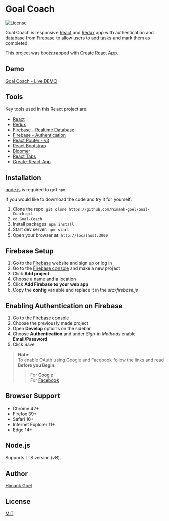 # Goal Coach

[![License](https://img.shields.io/badge/license-MIT-blue.svg?style=flat-square)](https://github.com/himank-goel/Goal-Coach/blob/master/LICENSE)

Goal Coach is responsive [React](http://facebook.github.io/react/index.html) and [Redux](https://redux.js.org/) app with authentication and database from [Firebase](https://firebase.google.com/) to allow users to add tasks and mark them as completed.

This project was bootstrapped with [Create React App](https://github.com/facebookincubator/create-react-app).

## Demo
[Goal Coach - Live DEMO](https://himank-goel.github.io/Goal-Coach/)

## Tools
Key tools used in this React project are:

* [React](http://facebook.github.io/react/index.html)
* [Redux](https://redux.js.org/)
* [Firebase - Realtime Database](https://firebase.google.com/products/realtime-database/)
* [Firebase - Authentication](https://firebase.google.com/products/auth/)
* [React Router - v3](https://github.com/ReactTraining/react-router)
* [React Bootstrap](https://react-bootstrap.github.io/)
* [Bloomer](https://bloomer.js.org/)
* [React Tabs](https://github.com/reactjs/react-tabs)
* [Create-React-App](https://github.com/facebookincubator/create-react-app)

## Installation
[node.js](http://nodejs.org/download/) is required to get ``npm``.

If you would like to download the code and try it for yourself:

1. Clone the repo: `git clone https://github.com/himank-goel/Goal-Coach.git`
2. `cd Goal-Coach`
2. Install packages: `npm install`
3. Start dev server: `npm start`
4. Open your browser at: `http://localhost:3000`

## Firebase Setup

1. Go to the [Firebase](http://firebase.com/) website and sign up or log in
2. Go to the [Firebase console](https://console.firebase.google.com/) and make a new project
3. Click **Add project**
4. Choose a name and a location
5. Click **Add Firebase to your web app** 
6. Copy the **config** variable and replace it in the *src/firebase.js*

## Enabling Authentication on Firebase

1. Go to the [Firebase console](https://console.firebase.google.com/)
2. Choose the previously made project
3. Open **Develop** options on the sidebar
4. Choose **Authentication** and under *Sign-in Methods* enable **Email/Password** 
5. Click Save
 > **Note:**  
   >  To enable OAuth using Google and Facebook follow the links and read **Before you Begin**:
 >  >For [Google](https://firebase.google.com/docs/auth/web/google-signin#before_you_begin)  
 >  >For [Facebook](https://firebase.google.com/docs/auth/web/facebook-login#before_you_begin)
  
## Browser Support

- Chrome 42+
- Firefox 39+
- Safari 10+ 
- Internet Explorer 11+ 
- Edge 14+

## Node.js
Supports LTS version (v8).

## Author
[Himank Goel](himank-goel.github.io/Portfolio-Website/)

## License
[MIT](https://github.com/himank-goel/Goal-Coach/blob/master/LICENSE)
